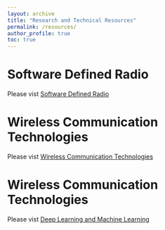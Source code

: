 ```yaml
---
layout: archive
title: "Research and Technical Resources"
permalink: /resources/
author_profile: true
toc: true
---
```



# Software Defined Radio
Please vist [Software Defined Radio](/resources/sdr/)

# Wireless Communication Technologies
Please vist [Wireless Communication Technologies](/resources/wireless/)

# Wireless Communication Technologies
Please vist [Deep Learning and Machine Learning](/resources/deep-learning/)